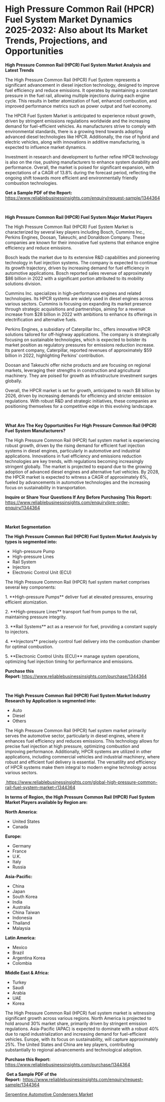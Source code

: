 <p><h1>High Pressure Common Rail (HPCR) Fuel System Market Dynamics 2025-2032: Also about Its Market Trends, Projections, and Opportunities</h1></p><p><strong>High Pressure Common Rail (HPCR) Fuel System Market Analysis and Latest Trends</strong></p>
<p><p>The High Pressure Common Rail (HPCR) Fuel System represents a significant advancement in diesel injection technology, designed to improve fuel efficiency and reduce emissions. It operates by maintaining a constant pressure in the fuel rail, allowing multiple injections during each engine cycle. This results in better atomization of fuel, enhanced combustion, and improved performance metrics such as power output and fuel economy.</p><p>The HPCR Fuel System Market is anticipated to experience robust growth, driven by stringent emissions regulations worldwide and the increasing demand for fuel-efficient vehicles. As manufacturers strive to comply with environmental standards, there is a growing trend towards adopting advanced diesel technologies like HPCR. Additionally, the rise of hybrid and electric vehicles, along with innovations in additive manufacturing, is expected to influence market dynamics. </p><p>Investment in research and development to further refine HPCR technology is also on the rise, pushing manufacturers to enhance system durability and performance. Overall, the market is poised for significant expansion, with expectations of a CAGR of 13.8% during the forecast period, reflecting the ongoing shift towards more efficient and environmentally friendly combustion technologies.</p></p>
<p><strong>Get a Sample PDF of the Report:&nbsp;</strong> <a href="https://www.reliablebusinessinsights.com/enquiry/request-sample/1344364?utm_campaign=3383&utm_medium=2&utm_source=Github&utm_content=ia&utm_term=30032025&utm_id=high-pressure-common-rail-hpcr-fuel-system">https://www.reliablebusinessinsights.com/enquiry/request-sample/1344364</a></p>
<p>&nbsp;</p>
<p><strong>High Pressure Common Rail (HPCR) Fuel System Major Market Players</strong></p>
<p><p>The High Pressure Common Rail (HPCR) Fuel System Market is characterized by several key players including Bosch, Cummins Inc., Perkins Engines, Doosan, Takeuchi, and Donaldson Company. These companies are known for their innovative fuel systems that enhance engine efficiency and reduce emissions.</p><p>Bosch leads the market due to its extensive R&D capabilities and pioneering technology in fuel injection systems. The company is expected to continue its growth trajectory, driven by increasing demand for fuel efficiency in automotive applications. Bosch reported sales revenue of approximately $86 billion in 2022 with a significant portion attributed to its mobility solutions division.</p><p>Cummins Inc. specializes in high-performance engines and related technologies. Its HPCR systems are widely used in diesel engines across various sectors. Cummins is focusing on expanding its market presence through strategic acquisitions and partnerships, aiming for a revenue increase from $28 billion in 2022 with ambitions to enhance its offerings in electrification and alternative fuels.</p><p>Perkins Engines, a subsidiary of Caterpillar Inc., offers innovative HPCR solutions tailored for off-highway applications. The company is strategically focusing on sustainable technologies, which is expected to bolster its market position as regulatory pressures for emissions reduction increase. Its parent company, Caterpillar, reported revenues of approximately $59 billion in 2022, highlighting Perkins' contribution.</p><p>Doosan and Takeuchi offer niche products and are focusing on regional markets, leveraging their strengths in construction and agricultural machinery. They are poised for growth as infrastructure investment surges globally.</p><p>Overall, the HPCR market is set for growth, anticipated to reach $8 billion by 2026, driven by increasing demands for efficiency and stricter emission regulations. With robust R&D and strategic initiatives, these companies are positioning themselves for a competitive edge in this evolving landscape.</p></p>
<p>&nbsp;</p>
<p><strong>What Are The Key Opportunities For High Pressure Common Rail (HPCR) Fuel System Manufacturers?</strong></p>
<p><p>The High Pressure Common Rail (HPCR) fuel system market is experiencing robust growth, driven by the rising demand for efficient fuel injection systems in diesel engines, particularly in automotive and industrial applications. Innovations in fuel efficiency and emissions reduction technologies are key trends, with regulations becoming increasingly stringent globally. The market is projected to expand due to the growing adoption of advanced diesel engines and alternative fuel vehicles. By 2028, the HPCR market is expected to witness a CAGR of approximately 6%, fueled by advancements in automotive technologies and the increasing focus on sustainability in transportation.</p></p>
<p><strong>Inquire or Share Your Questions If Any Before Purchasing This Report:</strong> <a href="https://www.reliablebusinessinsights.com/enquiry/pre-order-enquiry/1344364?utm_campaign=3383&utm_medium=2&utm_source=Github&utm_content=ia&utm_term=30032025&utm_id=high-pressure-common-rail-hpcr-fuel-system">https://www.reliablebusinessinsights.com/enquiry/pre-order-enquiry/1344364</a></p>
<p>&nbsp;</p>
<p><strong>Market Segmentation</strong></p>
<p><strong>The High Pressure Common Rail (HPCR) Fuel System Market Analysis by types is segmented into:</strong></p>
<p><ul><li>High-pressure Pump</li><li>High-pressure Lines</li><li>Rail System</li><li>Injectors</li><li>Electronic Control Unit (ECU)</li></ul></p>
<p><p>The High Pressure Common Rail (HPCR) fuel system market comprises several key components: </p><p>1. **High-pressure Pumps** deliver fuel at elevated pressures, ensuring efficient atomization.</p><p>2. **High-pressure Lines** transport fuel from pumps to the rail, maintaining pressure integrity. </p><p>3. **Rail Systems** act as a reservoir for fuel, providing a constant supply to injectors. </p><p>4. **Injectors** precisely control fuel delivery into the combustion chamber for optimal combustion.</p><p>5. **Electronic Control Units (ECU)** manage system operations, optimizing fuel injection timing for performance and emissions.</p></p>
<p><strong>Purchase this Report:&nbsp;</strong><a href="https://www.reliablebusinessinsights.com/purchase/1344364?utm_campaign=3383&utm_medium=2&utm_source=Github&utm_content=ia&utm_term=30032025&utm_id=high-pressure-common-rail-hpcr-fuel-system">https://www.reliablebusinessinsights.com/purchase/1344364</a></p>
<p>&nbsp;</p>
<p><strong>The High Pressure Common Rail (HPCR) Fuel System Market Industry Research by Application is segmented into:</strong></p>
<p><ul><li>Auto</li><li>Diesel</li><li>Others</li></ul></p>
<p><p>The High Pressure Common Rail (HPCR) fuel system market primarily serves the automotive sector, particularly in diesel engines, where it enhances fuel efficiency and reduces emissions. This technology allows for precise fuel injection at high pressure, optimizing combustion and improving performance. Additionally, HPCR systems are utilized in other applications, including commercial vehicles and industrial machinery, where robust and efficient fuel delivery is essential. The versatility and efficiency of HPCR systems make them integral to modern engine technology across various sectors.</p></p>
<p><a href="https://www.reliablebusinessinsights.com/global-high-pressure-common-rail-fuel-system-market-r1344364?utm_campaign=3383&utm_medium=2&utm_source=Github&utm_content=ia&utm_term=30032025&utm_id=high-pressure-common-rail-hpcr-fuel-system">&nbsp;https://www.reliablebusinessinsights.com/global-high-pressure-common-rail-fuel-system-market-r1344364</a></p>
<p><strong>In terms of Region, the High Pressure Common Rail (HPCR) Fuel System Market Players available by Region are:</strong></p>
<p>
    <p> <strong> North America: </strong>
        <ul>
            <li>United States</li>
            <li>Canada</li>
        </ul>
        </p> 
    <p> <strong> Europe: </strong>
        <ul>
            <li>Germany</li>
            <li>France</li>
            <li>U.K.</li>
            <li>Italy</li>
            <li>Russia</li>
        </ul>
        </p> 
    <p> <strong> Asia-Pacific: </strong>
        <ul>
            <li>China</li>
            <li>Japan</li>
            <li>South Korea</li>
            <li>India</li>
            <li>Australia</li>
            <li>China Taiwan</li>
            <li>Indonesia</li>
            <li>Thailand</li>
            <li>Malaysia</li>
        </ul>
        </p> 
    <p> <strong> Latin America: </strong>
        <ul>
            <li>Mexico</li>
            <li>Brazil</li>
            <li>Argentina Korea</li>
            <li>Colombia</li>
        </ul>
        </p> 
    <p> <strong> Middle East & Africa: </strong>
        <ul>
            <li>Turkey</li>
            <li>Saudi</li>
            <li>Arabia</li>
            <li>UAE</li>
            <li>Korea</li>
        </ul>
    </p>
    </p>
<p><p>The High Pressure Common Rail (HPCR) fuel system market is witnessing significant growth across various regions. North America is projected to hold around 30% market share, primarily driven by stringent emission regulations. Asia-Pacific (APAC) is expected to dominate with a robust 40% due to rapid industrialization and increasing demand for fuel-efficient vehicles. Europe, with its focus on sustainability, will capture approximately 25%. The United States and China are key players, contributing substantially to regional advancements and technological adoption.</p></p>
<p><strong>Purchase this Report: </strong><a href="https://www.reliablebusinessinsights.com/purchase/1344364?utm_campaign=3383&utm_medium=2&utm_source=Github&utm_content=ia&utm_term=30032025&utm_id=high-pressure-common-rail-hpcr-fuel-system">https://www.reliablebusinessinsights.com/purchase/1344364</a></p>
<p>&nbsp;<strong>Get a Sample PDF of the Report:&nbsp;&nbsp;</strong><a href="https://www.reliablebusinessinsights.com/enquiry/request-sample/1344364?utm_campaign=3383&utm_medium=2&utm_source=Github&utm_content=ia&utm_term=30032025&utm_id=high-pressure-common-rail-hpcr-fuel-system">https://www.reliablebusinessinsights.com/enquiry/request-sample/1344364</a></p>
<p><strong></strong></p>
<p><p><a href="https://github.com/porstheftyux/Market-Research-Report-List-1/blob/main/serpentine-automotive-condensers-market.md?utm_campaign=3383&utm_medium=2&utm_source=Github&utm_content=ia&utm_term=30032025&utm_id=high-pressure-common-rail-hpcr-fuel-system">Serpentine Automotive Condensers Market</a></p></p>